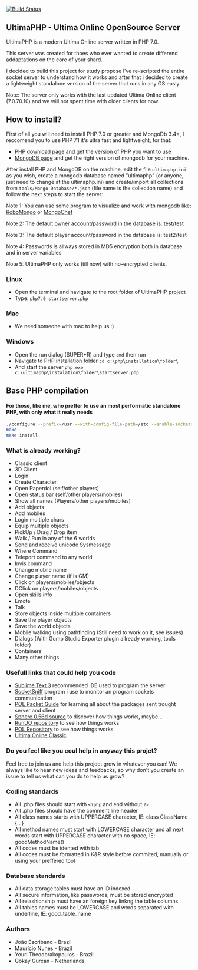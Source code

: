 [![Build Status](https://travis-ci.org/UltimaPHP/UltimaPHP.svg?branch=master)](https://travis-ci.org/UltimaPHP/UltimaPHP)

## UltimaPHP - Ultima Online OpenSource Server

UltimaPHP is a modern Ultima Online server written in PHP 7.0.

This server was created for thoes who ever wanted to create differend addaptations on the core of your shard.

I decided to build this project for study propose i've re-scripted the entire socket server to understand how it works and after that i decided to create a lightweight standalone version of the server that runs in any OS easly.

Note: The server only works with the last updated Ultima Online client (7.0.70.10) and we will not spent time with older clients for now.

## How to install?

First of all you will need to install PHP 7.0 or greater and MongoDb 3.4+, I reccomend you to use PHP 7.1 it's ultra fast and lightweight, for that:

* [PHP download page](http://php.net/downloads.php) and get the version of PHP you want to use
* [MongoDB page](https://www.mongodb.com) and get the right version of mongodb for your machine.

After install PHP and MongoDB on the machine, edit the file ```ultimaphp.ini``` as you wish, create a mongodb database named "ultimaphp" (or anyone, just need to change at the ultimaphp.ini) and create/import all collections from ```tools/Mongo Database/*.json``` (file name is the collection name) and follow the next steps to start the server:

Note 1: You can use some program to visualize and work with mongodb like: [RoboMongo](https://robomongo.org/download) or [MongoChef](https://studio3t.com/download/)

Note 2: The default owner account/password in the database is: test/test

Note 3: The default player account/password in the database is: test2/test

Note 4: Passwords is allways stored in MD5 encryption both in database and in server variables

Note 5: UltimaPHP only works (till now) with no-encrypted clients.

### Linux

 * Open the terminal and navigate to the root folder of UltimaPHP project
 * Type: ```php7.0 startserver.php```

### Mac

 * We need someone with mac to help us :)

### Windows

 * Open the run dialog (SUPER+R) and type ```cmd``` then run
 * Navigate to PHP installation folder ```cd c:\php\installation\folder\```
 * And start the server ```php.exe c:\ultimaphp\instalation\folder\startserver.php```

## Base PHP compilation
#### For those, like me, who preffer to use an most performatic standalone PHP, with only what it really needs
```bash
./configure --prefix=/usr --with-config-file-path=/etc --enable-sockets --enable-bcmath --enable-mbstring --enable-zip --enable-pcntl --enable-ftp --enable-exif --enable-sysvmsg --enable-sysvsem --enable-sysvshm --enable-wddx --with-mcrypt --with-iconv --with-zlib-dir=/usr --with-xpm-dir=/usr --with-openssl --with-gettext=/usr --with-zlib=/usr --with-bz2=/usr
make
make install
```

### What is already working?
 * Classic client
 * 3D Client
 * Login
 * Create Character
 * Open Paperdol (self/other players)
 * Open status bar (self/other players/mobiles)
 * Show all names (Players/other players/mobiles)
 * Add objects
 * Add mobiles
 * Login multiple chars
 * Equip multiple objects
 * PickUp / Drag / Drop item
 * Walk / Run in any of the 6 worlds
 * Send and receive unicode Sysmessage
 * Where Command
 * Teleport command to any world
 * Invis command
 * Change mobile name
 * Change player name (if is GM)
 * Click on players/mobiles/objects
 * DClick on players/mobiles/objects
 * Open skills info
 * Emote
 * Talk
 * Store objects inside multiple containers
 * Save the player objects
 * Save the world objects
 * Mobile walking using pathfinding (Still need to work on it, see issues)
 * Dialogs (With Gump Studio Exporter plugin allready working, tools folder)
 * Containers
 * Many other things

### Usefull links that could help you code

 * [Sublime Text 3](http://www.sublimetext.com/3) recommended IDE used to program the server
 * [SocketSniff](http://nirsoft.net/utils/socket_sniffer.html) program i use to monitor an program sockets communication
 * [POL Packet Guide](http://docs.polserver.com/packets/index.php) for learning all about the packages sent trought server and client
 * [Sphere 0.56d source](https://github.com/Sphereserver/Source) to discover how things works, maybe...
 * [RunUO repository](https://github.com/runuo/runuo) to see how things works
 * [POL Repository](https://github.com/polserver/polserver) to see how things works
 * [Ultima Online Classic](http://uo.com)

### Do you feel like you coul help in anyway this projet?

Feel free to join us and help this project grow in whatever you can!
We always like to hear new ideas and feedbacks, so why don't you create an issue to tell us what can you do to help us grow?

### Coding standards

 * All .php files should start with `<?php` and end without `?>`
 * All .php files should have the comment line header
 * All class names starts with UPPERCASE character, IE: class ClassName {...}
 * All method names must start with LOWERCASE character and all next words start with UPPERCASE character with no space, IE: goodMethodName()
 * All codes must be idented with tab
 * All codes must be formatted in K&R style before commited, manually or using your preffered tool

### Database standards

 * All data storage tables must have an ID indexed
 * All secure information, like passwords, must be stored encrypted
 * All relashionship must have an foreign key linkng the table columns
 * All tables names must be LOWERCASE and words separated with underline, IE: good_table_name

### Authors

 * João Escribano - Brazil
 * Maurício Nunes - Brazil
 * Youri Theodorakopoulos - Brazil
 * Gökay Gürcan - Netherlands